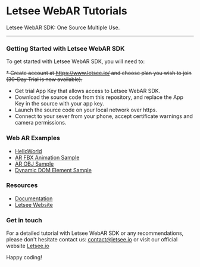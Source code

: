 # Letsee WebAR Tutorials

Letsee WebAR SDK: One Source Multiple Use.

- - -

### Getting Started with Letsee WebAR SDK

To get started with Letsee WebAR SDK, you will need to:

~~* Create account at https://www.letsee.io/ and choose plan you wish to join (30-Day Trial is now available).~~
* Get trial App Key that allows access to Letsee WebAR SDK.
* Download the source code from this repository, and replace the App Key in the source with your app key.
* Launch the source code on your local network over https.
* Connect to your sever from your phone, accept certificate warnings and camera permissions.

### Web AR Examples

* [HelloWorld]()
* [AR FBX Animation Sample]()
* [AR OBJ Sample]()
* [Dynamic DOM Element Sample]()

### Resources
* [Documentation](http://intra.letsee.io/docsify/)
* [Letsee Website](https://www.letsee.io/)

### Get in touch

For a detailed tutorial with Letsee WebAR SDK or any recommendations, please don't hesitate contact us: contact@letsee.io or visit our official website [Letsee.io](https://www.letsee.io/)

Happy coding!
